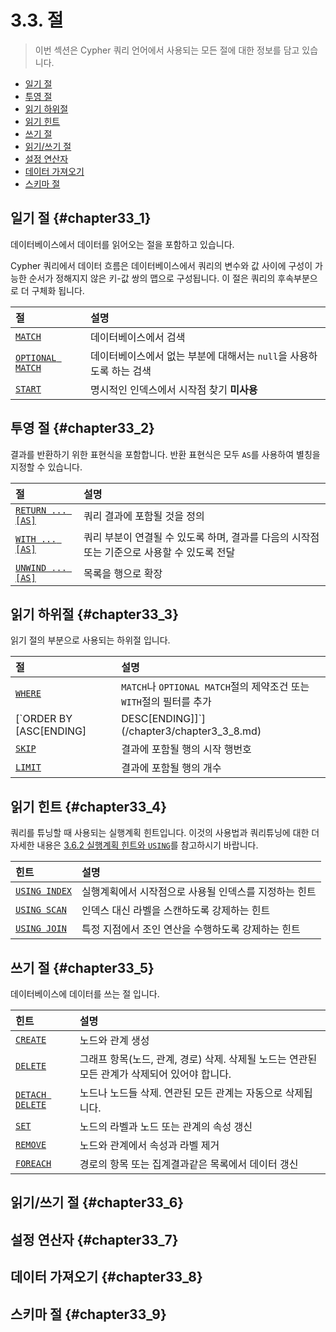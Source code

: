 # 3.3. 절

> 이번 섹션은 Cypher 쿼리 언어에서 사용되는 모든 절에 대한 정보를 담고 있습니다.

* [일기 절](#chapter33_1)
* [투영 절](#chapter33_2)
* [읽기 하위절](#chapter33_3)
* [읽기 힌트](#chapter33_4)
* [쓰기 절](#chapter33_5)
* [읽기/쓰기 절](#chapter33_6)
* [설정 연산자](#chapter33_7)
* [데이터 가져오기](#chapter33_8)
* [스키마 절](#chapter33_9)

## 일기 절 {#chapter33_1}

데이터베이스에서 데이터를 읽어오는 절을 포함하고 있습니다.

Cypher 쿼리에서 데이터 흐름은 데이터베이스에서 쿼리의 변수와 값 사이에 구성이 가능한 순서가 정해지지 않은 키-값 쌍의 맵으로 구성됩니다. 이 절은 쿼리의 후속부분으로 더 구체화 됩니다.

| 절 | 설명 |
| :--- | :--- |
| [`MATCH`](/chapter3/chapter3_3_1.md) | 데이터베이스에서 검색 |
| [`OPTIONAL MATCH`](/chapter3/chatper3_3_2.md) | 데이터베이스에서 없는 부분에 대해서는 `null`을 사용하도록 하는 검색 |
| [`START`](/chapter3/chapter3_3_3.md) | 명시적인 인덱스에서 시작점 찾기 **미사용** |

## 투영 절 {#chapter33_2}

결과를 반환하기 위한 표현식을 포함합니다. 반환 표현식은 모두 `AS`를 사용하여 별칭을 지정할 수 있습니다.

| 절 | 설명 |
| :--- | :--- |
| [`RETURN ... [AS]`](/chapter3/chatper3_3_4.md) | 쿼리 결과에 포함될 것을 정의 |
| [`WITH ... [AS]`](/chapter3/chapter3_3_5.md) | 쿼리 부분이 연결될 수 있도록 하며, 결과를 다음의 시작점 또는 기준으로 사용할 수 있도록 전달 |
| [`UNWIND ... [AS]`](/chapter3/chapter3_3_6.md) | 목록을 행으로 확장 |

## 읽기 하위절 {#chapter33_3}

읽기 절의 부분으로 사용되는 하위절 입니다.

| 절 | 설명 |
| :--- | :--- |
| [`WHERE`](/chapter3/chapter3_3_7.md) | `MATCH`나 `OPTIONAL MATCH`절의 제약조건 또는 `WITH`절의 필터를 추가 |
| [`ORDER BY [ASC[ENDING] | DESC[ENDING]]`](/chapter3/chapter3_3_8.md) | `RETURN` 또는 `WITH`에 연결되는 하위절. 정의된 오름차순(기본) 또는 내림차순으로 결과를 정렬 |
| [`SKIP`](/chapter3/chapter3_3_9.md) | 결과에 포함될 행의 시작 행번호 |
| [`LIMIT`](/chapter3/chapter3_3_10.md) | 결과에 포함될 행의 개수 |

## 읽기 힌트 {#chapter33_4}

쿼리를 튜닝할 때 사용되는 실행계획 힌트입니다. 이것의 사용법과 쿼리튜닝에 대한 더 자세한 내용은 [3.6.2 실행계획 힌트와 `USING`](/chapter3/chapter3_6_2.md)를 참고하시기 바랍니다.

| 힌트 | 설명 |
| :--- | :--- |
| [`USING INDEX`](/chapter3/chapter3_6_4.md#chapter3642) | 실행계획에서 시작점으로 사용될 인덱스를 지정하는 힌트 |
| [`USING SCAN`](/chapter3/chapter3_6_4.md#chapter3643) | 인덱스 대신 라벨을 스캔하도록 강제하는 힌트 |
| [`USING JOIN`](/chapter3/chapter3_6_4.md#chapter3644) | 특정 지점에서 조인 연산을 수행하도록 강제하는 힌트 |

## 쓰기 절 {#chapter33_5}

데이터베이스에 데이터를 쓰는 절 입니다.

| 힌트 | 설명 |
| :--- | :--- |
| [`CREATE`](/chapter3/chapter3_3_11.md) | 노드와 관계 생성 |
| [`DELETE`](/chapter3/chapter3_3_12.md) | 그래프 항목(노드, 관계, 경로) 삭제. 삭제될 노드는 연관된 모든 관계가 삭제되어 있어야 합니다. |
| [`DETACH DELETE`](/chapter3/chapter3_3_12.md) | 노드나 노드들 삭제. 연관된 모든 관계는 자동으로 삭제됩니다. |
| [`SET`](/chapter3/chapter3_3_13.md) | 노드의 라벨과 노드 또는 관계의 속성 갱신 |
| [`REMOVE`](/chapter3/chapter3_3_14.md) | 노드와 관계에서 속성과 라벨 제거 |
| [`FOREACH`](/chapter3/chapter3_3_15.md) | 경로의 항목 또는 집계결과같은 목록에서 데이터 갱신 |

## 읽기/쓰기 절 {#chapter33_6}



## 설정 연산자 {#chapter33_7}

## 데이터 가져오기 {#chapter33_8}

## 스키마 절 {#chapter33_9}



